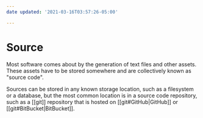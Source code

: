 ```yaml
---
date updated: '2021-03-16T03:57:26-05:00'

---
```


# Source

Most software comes about by the generation of text files and other assets.  These assets have to be stored somewhere and are collectively known as "source code".

Sources can be stored in any known storage location, such as a filesystem or a database, but the most common location is in a source code repository, such as a [[git]] repository that is hosted on [[git#GitHub|GitHub]] or [[git#BitBucket|BitBucket]].
